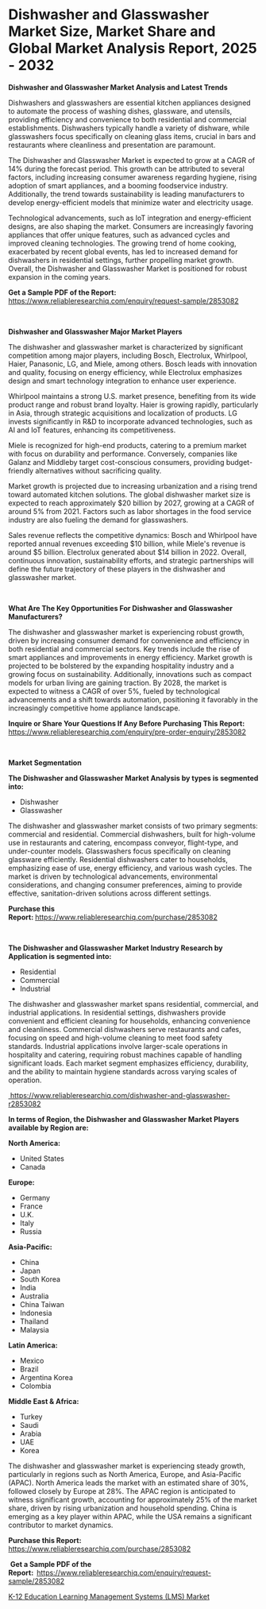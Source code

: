 <p><h1>Dishwasher and Glasswasher Market Size, Market Share and Global Market Analysis Report, 2025 - 2032</h1></p><p><strong>Dishwasher and Glasswasher Market Analysis and Latest Trends</strong></p>
<p><p>Dishwashers and glasswashers are essential kitchen appliances designed to automate the process of washing dishes, glassware, and utensils, providing efficiency and convenience to both residential and commercial establishments. Dishwashers typically handle a variety of dishware, while glasswashers focus specifically on cleaning glass items, crucial in bars and restaurants where cleanliness and presentation are paramount.</p><p>The Dishwasher and Glasswasher Market is expected to grow at a CAGR of 14% during the forecast period. This growth can be attributed to several factors, including increasing consumer awareness regarding hygiene, rising adoption of smart appliances, and a booming foodservice industry. Additionally, the trend towards sustainability is leading manufacturers to develop energy-efficient models that minimize water and electricity usage.</p><p>Technological advancements, such as IoT integration and energy-efficient designs, are also shaping the market. Consumers are increasingly favoring appliances that offer unique features, such as advanced cycles and improved cleaning technologies. The growing trend of home cooking, exacerbated by recent global events, has led to increased demand for dishwashers in residential settings, further propelling market growth. Overall, the Dishwasher and Glasswasher Market is positioned for robust expansion in the coming years.</p></p>
<p><strong>Get a Sample PDF of the Report:&nbsp;</strong> <a href="https://www.reliableresearchiq.com/enquiry/request-sample/2853082?utm_campaign=2042&utm_medium=2&utm_source=Github&utm_content=ia&utm_term=11032025&utm_id=dishwasher-and-glasswasher">https://www.reliableresearchiq.com/enquiry/request-sample/2853082</a></p>
<p>&nbsp;</p>
<p><strong>Dishwasher and Glasswasher Major Market Players</strong></p>
<p><p>The dishwasher and glasswasher market is characterized by significant competition among major players, including Bosch, Electrolux, Whirlpool, Haier, Panasonic, LG, and Miele, among others. Bosch leads with innovation and quality, focusing on energy efficiency, while Electrolux emphasizes design and smart technology integration to enhance user experience.</p><p>Whirlpool maintains a strong U.S. market presence, benefiting from its wide product range and robust brand loyalty. Haier is growing rapidly, particularly in Asia, through strategic acquisitions and localization of products. LG invests significantly in R&D to incorporate advanced technologies, such as AI and IoT features, enhancing its competitiveness.</p><p>Miele is recognized for high-end products, catering to a premium market with focus on durability and performance. Conversely, companies like Galanz and Middleby target cost-conscious consumers, providing budget-friendly alternatives without sacrificing quality.</p><p>Market growth is projected due to increasing urbanization and a rising trend toward automated kitchen solutions. The global dishwasher market size is expected to reach approximately $20 billion by 2027, growing at a CAGR of around 5% from 2021. Factors such as labor shortages in the food service industry are also fueling the demand for glasswashers.</p><p>Sales revenue reflects the competitive dynamics: Bosch and Whirlpool have reported annual revenues exceeding $10 billion, while Miele's revenue is around $5 billion. Electrolux generated about $14 billion in 2022. Overall, continuous innovation, sustainability efforts, and strategic partnerships will define the future trajectory of these players in the dishwasher and glasswasher market.</p></p>
<p>&nbsp;</p>
<p><strong>What Are The Key Opportunities For Dishwasher and Glasswasher Manufacturers?</strong></p>
<p><p>The dishwasher and glasswasher market is experiencing robust growth, driven by increasing consumer demand for convenience and efficiency in both residential and commercial sectors. Key trends include the rise of smart appliances and improvements in energy efficiency. Market growth is projected to be bolstered by the expanding hospitality industry and a growing focus on sustainability. Additionally, innovations such as compact models for urban living are gaining traction. By 2028, the market is expected to witness a CAGR of over 5%, fueled by technological advancements and a shift towards automation, positioning it favorably in the increasingly competitive home appliance landscape.</p></p>
<p><strong>Inquire or Share Your Questions If Any Before Purchasing This Report:</strong> <a href="https://www.reliableresearchiq.com/enquiry/pre-order-enquiry/2853082?utm_campaign=2042&utm_medium=2&utm_source=Github&utm_content=ia&utm_term=11032025&utm_id=dishwasher-and-glasswasher">https://www.reliableresearchiq.com/enquiry/pre-order-enquiry/2853082</a></p>
<p>&nbsp;</p>
<p><strong>Market Segmentation</strong></p>
<p><strong>The Dishwasher and Glasswasher Market Analysis by types is segmented into:</strong></p>
<p><ul><li>Dishwasher</li><li>Glasswasher</li></ul></p>
<p><p>The dishwasher and glasswasher market consists of two primary segments: commercial and residential. Commercial dishwashers, built for high-volume use in restaurants and catering, encompass conveyor, flight-type, and under-counter models. Glasswashers focus specifically on cleaning glassware efficiently. Residential dishwashers cater to households, emphasizing ease of use, energy efficiency, and various wash cycles. The market is driven by technological advancements, environmental considerations, and changing consumer preferences, aiming to provide effective, sanitation-driven solutions across different settings.</p></p>
<p><strong>Purchase this Report:&nbsp;</strong><a href="https://www.reliableresearchiq.com/purchase/2853082?utm_campaign=2042&utm_medium=2&utm_source=Github&utm_content=ia&utm_term=11032025&utm_id=dishwasher-and-glasswasher">https://www.reliableresearchiq.com/purchase/2853082</a></p>
<p>&nbsp;</p>
<p><strong>The Dishwasher and Glasswasher Market Industry Research by Application is segmented into:</strong></p>
<p><ul><li>Residential</li><li>Commercial</li><li>Industrial</li></ul></p>
<p><p>The dishwasher and glasswasher market spans residential, commercial, and industrial applications. In residential settings, dishwashers provide convenient and efficient cleaning for households, enhancing convenience and cleanliness. Commercial dishwashers serve restaurants and cafes, focusing on speed and high-volume cleaning to meet food safety standards. Industrial applications involve larger-scale operations in hospitality and catering, requiring robust machines capable of handling significant loads. Each market segment emphasizes efficiency, durability, and the ability to maintain hygiene standards across varying scales of operation.</p></p>
<p><a href="https://www.reliableresearchiq.com/dishwasher-and-glasswasher-r2853082?utm_campaign=2042&utm_medium=2&utm_source=Github&utm_content=ia&utm_term=11032025&utm_id=dishwasher-and-glasswasher">&nbsp;https://www.reliableresearchiq.com/dishwasher-and-glasswasher-r2853082</a></p>
<p><strong>In terms of Region, the Dishwasher and Glasswasher Market Players available by Region are:</strong></p>
<p>
    <p> <strong> North America: </strong>
        <ul>
            <li>United States</li>
            <li>Canada</li>
        </ul>
        </p> 
    <p> <strong> Europe: </strong>
        <ul>
            <li>Germany</li>
            <li>France</li>
            <li>U.K.</li>
            <li>Italy</li>
            <li>Russia</li>
        </ul>
        </p> 
    <p> <strong> Asia-Pacific: </strong>
        <ul>
            <li>China</li>
            <li>Japan</li>
            <li>South Korea</li>
            <li>India</li>
            <li>Australia</li>
            <li>China Taiwan</li>
            <li>Indonesia</li>
            <li>Thailand</li>
            <li>Malaysia</li>
        </ul>
        </p> 
    <p> <strong> Latin America: </strong>
        <ul>
            <li>Mexico</li>
            <li>Brazil</li>
            <li>Argentina Korea</li>
            <li>Colombia</li>
        </ul>
        </p> 
    <p> <strong> Middle East & Africa: </strong>
        <ul>
            <li>Turkey</li>
            <li>Saudi</li>
            <li>Arabia</li>
            <li>UAE</li>
            <li>Korea</li>
        </ul>
    </p>
    </p>
<p><p>The dishwasher and glasswasher market is experiencing steady growth, particularly in regions such as North America, Europe, and Asia-Pacific (APAC). North America leads the market with an estimated share of 30%, followed closely by Europe at 28%. The APAC region is anticipated to witness significant growth, accounting for approximately 25% of the market share, driven by rising urbanization and household spending. China is emerging as a key player within APAC, while the USA remains a significant contributor to market dynamics.</p></p>
<p><strong>Purchase this Report: </strong><a href="https://www.reliableresearchiq.com/purchase/2853082?utm_campaign=2042&utm_medium=2&utm_source=Github&utm_content=ia&utm_term=11032025&utm_id=dishwasher-and-glasswasher">https://www.reliableresearchiq.com/purchase/2853082</a></p>
<p>&nbsp;<strong>Get a Sample PDF of the Report:&nbsp;&nbsp;</strong><a href="https://www.reliableresearchiq.com/enquiry/request-sample/2853082?utm_campaign=2042&utm_medium=2&utm_source=Github&utm_content=ia&utm_term=11032025&utm_id=dishwasher-and-glasswasher">https://www.reliableresearchiq.com/enquiry/request-sample/2853082</a></p>
<p><strong></strong></p>
<p><p><a href="https://github.com/ximensbisade/Market-Research-Report-List-1/blob/main/k-12-education-learning-management-systems-lms-market.md?utm_campaign=2042&utm_medium=2&utm_source=Github&utm_content=ia&utm_term=11032025&utm_id=dishwasher-and-glasswasher">K-12 Education Learning Management Systems (LMS) Market</a></p></p>